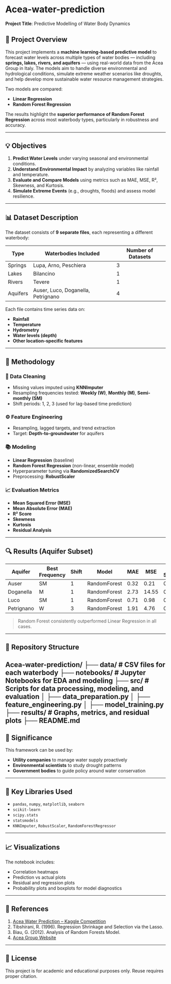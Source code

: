 # Acea-water-prediction

**Project Title**: Predictive Modelling of Water Body Dynamics  

## 📌 Project Overview

This project implements a **machine learning-based predictive model** to forecast water levels across multiple types of water bodies — including **springs, lakes, rivers, and aquifers** — using real-world data from the Acea Group in Italy. The models aim to handle diverse environmental and hydrological conditions, simulate extreme weather scenarios like droughts, and help develop more sustainable water resource management strategies.

Two models are compared:  
- **Linear Regression**  
- **Random Forest Regression**  

The results highlight the **superior performance of Random Forest Regression** across most waterbody types, particularly in robustness and accuracy.

---

## 💡 Objectives

1. **Predict Water Levels** under varying seasonal and environmental conditions.
2. **Understand Environmental Impact** by analyzing variables like rainfall and temperature.
3. **Evaluate and Compare Models** using metrics such as MAE, MSE, R², Skewness, and Kurtosis.
4. **Simulate Extreme Events** (e.g., droughts, floods) and assess model resilience.

---

## 📊 Dataset Description

The dataset consists of **9 separate files**, each representing a different waterbody:

| Type      | Waterbodies Included               | Number of Datasets |
|-----------|------------------------------------|---------------------|
| Springs   | Lupa, Arno, Peschiera              | 3                   |
| Lakes     | Bilancino                          | 1                   |
| Rivers    | Tevere                             | 1                   |
| Aquifers  | Auser, Luco, Doganella, Petrignano | 4                   |

Each file contains time series data on:
- **Rainfall**
- **Temperature**
- **Hydrometry**
- **Water levels (depth)**
- **Other location-specific features**

---

## 🧪 Methodology

### 🧼 Data Cleaning
- Missing values imputed using **KNNImputer**
- Resampling frequencies tested: **Weekly (W)**, **Monthly (M)**, **Semi-monthly (SM)**
- Shift periods: 1, 2, 3 (used for lag-based time prediction)

### ⚙️ Feature Engineering
- Resampling, lagged targets, and trend extraction
- Target: **Depth-to-groundwater** for aquifers

### 📚 Modeling
- **Linear Regression** (baseline)
- **Random Forest Regression** (non-linear, ensemble model)
- Hyperparameter tuning via **RandomizedSearchCV**
- Preprocessing: **RobustScaler**

### 📈 Evaluation Metrics
- **Mean Squared Error (MSE)**
- **Mean Absolute Error (MAE)**
- **R² Score**
- **Skewness**
- **Kurtosis**
- **Residual Analysis**

---

## 🔍 Results (Aquifer Subset)

| Aquifer     | Best Frequency | Shift | Model        | MAE   | MSE   | R² Score |
|-------------|----------------|-------|--------------|--------|--------|----------|
| Auser       | SM             | 1     | RandomForest | 0.32   | 0.21   | 0.75     |
| Doganella   | M              | 1     | RandomForest | 2.73   | 14.55  | 0.65     |
| Luco        | SM             | 1     | RandomForest | 0.71   | 0.98   | 0.88     |
| Petrignano  | W              | 3     | RandomForest | 1.91   | 4.76   | 0.84     |

> Random Forest consistently outperformed Linear Regression in all cases.

---

## 📁 Repository Structure

Acea-water-prediction/
├── data/ # CSV files for each waterbody
├── notebooks/ # Jupyter Notebooks for EDA and modeling
├── src/ # Scripts for data processing, modeling, and evaluation
│ ├── data_preparation.py
│ ├── feature_engineering.py
│ ├── model_training.py
├── results/ # Graphs, metrics, and residual plots
├── README.md
---

## 🌊 Significance

This framework can be used by:
- **Utility companies** to manage water supply proactively
- **Environmental scientists** to study drought patterns
- **Government bodies** to guide policy around water conservation

---

## 📌 Key Libraries Used

- `pandas`, `numpy`, `matplotlib`, `seaborn`
- `scikit-learn`
- `scipy.stats`
- `statsmodels`
- `KNNImputer`, `RobustScaler`, `RandomForestRegressor`

---

## 📈 Visualizations

The notebook includes:
- Correlation heatmaps
- Prediction vs actual plots
- Residual and regression plots
- Probability plots and boxplots for model diagnostics

---

## 📎 References

1. [Acea Water Prediction – Kaggle Competition](https://www.kaggle.com/competitions/acea-water-prediction)
2. Tibshirani, R. (1996). Regression Shrinkage and Selection via the Lasso.
3. Biau, G. (2012). Analysis of Random Forests Model.
4. [Acea Group Website](https://www.gruppo.acea.it/en)

---

## 📜 License

This project is for academic and educational purposes only. Reuse requires proper citation.



